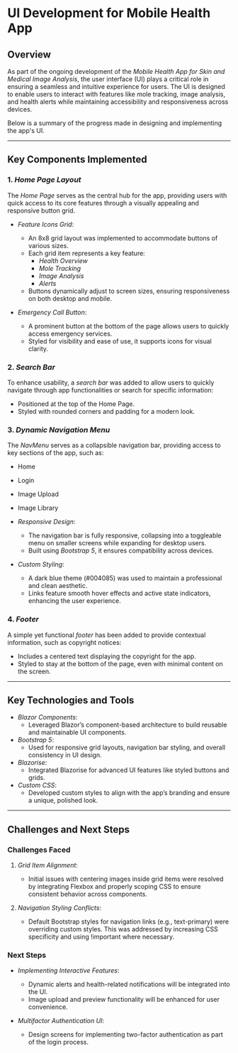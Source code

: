 # UI Development for Mobile Health App

## Overview
As part of the ongoing development of the *Mobile Health App for Skin and Medical Image Analysis*, the user interface (UI) plays a critical role in ensuring a seamless and intuitive experience for users. The UI is designed to enable users to interact with features like mole tracking, image analysis, and health alerts while maintaining accessibility and responsiveness across devices.

Below is a summary of the progress made in designing and implementing the app's UI.

---

## Key Components Implemented

### 1. *Home Page Layout*

The *Home Page* serves as the central hub for the app, providing users with quick access to its core features through a visually appealing and responsive button grid.

- *Feature Icons Grid*:
  - An 8x8 grid layout was implemented to accommodate buttons of various sizes.
  - Each grid item represents a key feature:
    - *Health Overview*
    - *Mole Tracking*
    - *Image Analysis*
    - *Alerts*
  - Buttons dynamically adjust to screen sizes, ensuring responsiveness on both desktop and mobile.

- *Emergency Call Button*:
  - A prominent button at the bottom of the page allows users to quickly access emergency services.
  - Styled for visibility and ease of use, it supports icons for visual clarity.

### 2. *Search Bar*

To enhance usability, a *search bar* was added to allow users to quickly navigate through app functionalities or search for specific information:
- Positioned at the top of the Home Page.
- Styled with rounded corners and padding for a modern look.

### 3. *Dynamic Navigation Menu*

The *NavMenu* serves as a collapsible navigation bar, providing access to key sections of the app, such as:
- Home
- Login
- Image Upload
- Image Library

- *Responsive Design*:
  - The navigation bar is fully responsive, collapsing into a toggleable menu on smaller screens while expanding for desktop users.
  - Built using *Bootstrap 5*, it ensures compatibility across devices.

- *Custom Styling*:
  - A dark blue theme (#004085) was used to maintain a professional and clean aesthetic.
  - Links feature smooth hover effects and active state indicators, enhancing the user experience.

### 4. *Footer*

A simple yet functional *footer* has been added to provide contextual information, such as copyright notices:
- Includes a centered text displaying the copyright for the app.
- Styled to stay at the bottom of the page, even with minimal content on the screen.

---

## Key Technologies and Tools

- *Blazor Components*:
  - Leveraged Blazor’s component-based architecture to build reusable and maintainable UI components.
- *Bootstrap 5*:
  - Used for responsive grid layouts, navigation bar styling, and overall consistency in UI design.
- *Blazorise*:
  - Integrated Blazorise for advanced UI features like styled buttons and grids.
- *Custom CSS*:
  - Developed custom styles to align with the app’s branding and ensure a unique, polished look.

---

## Challenges and Next Steps

### Challenges Faced
1. *Grid Item Alignment*:
   - Initial issues with centering images inside grid items were resolved by integrating Flexbox and properly scoping CSS to ensure consistent behavior across components.

2. *Navigation Styling Conflicts*:
   - Default Bootstrap styles for navigation links (e.g., text-primary) were overriding custom styles. This was addressed by increasing CSS specificity and using !important where necessary.

### Next Steps
- *Implementing Interactive Features*:
  - Dynamic alerts and health-related notifications will be integrated into the UI.
  - Image upload and preview functionality will be enhanced for user convenience.

- *Multifactor Authentication UI*:
  - Design screens for implementing two-factor authentication as part of the login process.
